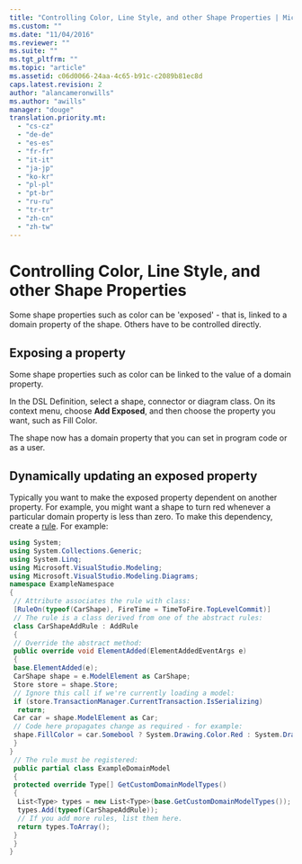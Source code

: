 ```yaml
---
title: "Controlling Color, Line Style, and other Shape Properties | Microsoft Docs"
ms.custom: ""
ms.date: "11/04/2016"
ms.reviewer: ""
ms.suite: ""
ms.tgt_pltfrm: ""
ms.topic: "article"
ms.assetid: c06d0066-24aa-4c65-b91c-c2089b81ec8d
caps.latest.revision: 2
author: "alancameronwills"
ms.author: "awills"
manager: "douge"
translation.priority.mt: 
  - "cs-cz"
  - "de-de"
  - "es-es"
  - "fr-fr"
  - "it-it"
  - "ja-jp"
  - "ko-kr"
  - "pl-pl"
  - "pt-br"
  - "ru-ru"
  - "tr-tr"
  - "zh-cn"
  - "zh-tw"
---
```

# Controlling Color, Line Style, and other Shape Properties
Some shape properties such as color can be 'exposed' - that is, linked to a domain property of the shape. Others have to be controlled directly.  
  
## Exposing a property  
 Some shape properties such as color can be linked to the value of a domain property.  
  
 In the DSL Definition, select a shape, connector or diagram class. On its context menu, choose **Add Exposed**, and then choose the property you want, such as Fill Color.  
  
 The shape now has a domain property that you can set in program code or as a user.  
  
## Dynamically updating an exposed property  
 Typically you want to make the exposed property dependent on another property. For example, you might want a shape to turn red whenever a particular domain property is less than zero. To make this dependency, create a [rule](../modeling/rules-propagate-changes-within-the-model.md). For example:  
  
```cs  
using System;  
using System.Collections.Generic;  
using System.Linq;  
using Microsoft.VisualStudio.Modeling;  
using Microsoft.VisualStudio.Modeling.Diagrams;  
namespace ExampleNamespace  
{  
 // Attribute associates the rule with class:  
 [RuleOn(typeof(CarShape), FireTime = TimeToFire.TopLevelCommit)]  
 // The rule is a class derived from one of the abstract rules:  
 class CarShapeAddRule : AddRule  
 {  
 // Override the abstract method:  
 public override void ElementAdded(ElementAddedEventArgs e)  
 {  
 base.ElementAdded(e);  
 CarShape shape = e.ModelElement as CarShape;  
 Store store = shape.Store;  
 // Ignore this call if we're currently loading a model:  
 if (store.TransactionManager.CurrentTransaction.IsSerializing)   
  return;  
 Car car = shape.ModelElement as Car;  
 // Code here propagates change as required - for example:  
 shape.FillColor = car.Somebool ? System.Drawing.Color.Red : System.Drawing.Color.Green;   
 }  
}  
 // The rule must be registered:  
 public partial class ExampleDomainModel  
 {  
 protected override Type[] GetCustomDomainModelTypes()  
 {  
  List<Type> types = new List<Type>(base.GetCustomDomainModelTypes());  
  types.Add(typeof(CarShapeAddRule));  
  // If you add more rules, list them here.   
  return types.ToArray();  
 }  
 }  
}  
```